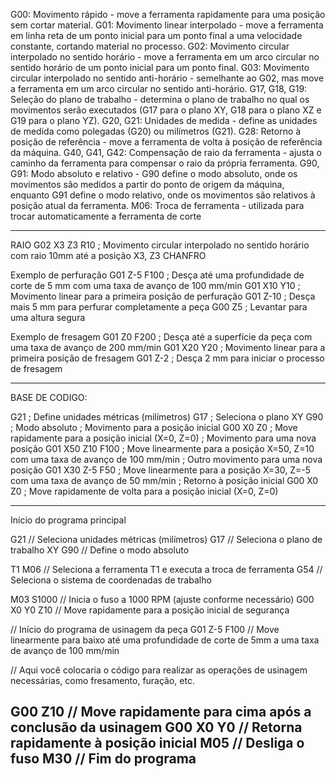 G00: Movimento rápido - move a ferramenta rapidamente para uma posição sem cortar material.
G01: Movimento linear interpolado - move a ferramenta em linha reta de um ponto inicial para um ponto final a uma velocidade constante, cortando material no processo.
G02: Movimento circular interpolado no sentido horário - move a ferramenta em um arco circular no sentido horário de um ponto inicial para um ponto final.
G03: Movimento circular interpolado no sentido anti-horário - semelhante ao G02, mas move a ferramenta em um arco circular no sentido anti-horário.
G17, G18, G19: Seleção do plano de trabalho - determina o plano de trabalho no qual os movimentos serão executados (G17 para o plano XY, G18 para o plano XZ e G19 para o plano YZ).
G20, G21: Unidades de medida - define as unidades de medida como polegadas (G20) ou milímetros (G21).
G28: Retorno à posição de referência - move a ferramenta de volta à posição de referência da máquina.
G40, G41, G42: Compensação de raio da ferramenta - ajusta o caminho da ferramenta para compensar o raio da própria ferramenta.
G90, G91: Modo absoluto e relativo - G90 define o modo absoluto, onde os movimentos são medidos a partir do ponto de origem da máquina, enquanto G91 define o modo relativo, onde os movimentos são relativos à posição atual da ferramenta.
M06: Troca de ferramenta - utilizada para trocar automaticamente a ferramenta de corte

-----------------------------------------------------------------------------------------------------
RAIO
G02 X3 Z3 R10 ; Movimento circular interpolado no sentido horário com raio 10mm até a posição X3, Z3
CHANFRO

Exemplo de perfuração
G01 Z-5 F100  ; Desça até uma profundidade de corte de 5 mm com uma taxa de avanço de 100 mm/min
G01 X10 Y10  ; Movimento linear para a primeira posição de perfuração
G01 Z-10  ; Desça mais 5 mm para perfurar completamente a peça
G00 Z5  ; Levantar para uma altura segura

Exemplo de fresagem
G01 Z0 F200  ; Desça até a superfície da peça com uma taxa de avanço de 200 mm/min
G01 X20 Y20  ; Movimento linear para a primeira posição de fresagem
G01 Z-2  ; Desça 2 mm para iniciar o processo de fresagem

-----------------------------------------------------------------------------------------------------

BASE DE CODIGO:

G21 ; Define unidades métricas (milímetros)
G17 ; Seleciona o plano XY
G90 ; Modo absoluto
; Movimento para a posição inicial
G00 X0 Z0 ; Move rapidamente para a posição inicial (X=0, Z=0)
; Movimento para uma nova posição
G01 X50 Z10 F100 ; Move linearmente para a posição X=50, Z=10 com uma taxa de avanço de 100 mm/min
; Outro movimento para uma nova posição
G01 X30 Z-5 F50 ; Move linearmente para a posição X=30, Z=-5 com uma taxa de avanço de 50 mm/min
; Retorno à posição inicial
G00 X0 Z0 ; Move rapidamente de volta para a posição inicial (X=0, Z=0)


-----------------------------------------------------------------------------------------------------
Início do programa principal

G21  // Seleciona unidades métricas (milímetros)
G17  // Seleciona o plano de trabalho XY
G90  // Define o modo absoluto

T1 M06  // Seleciona a ferramenta T1 e executa a troca de ferramenta
G54  // Seleciona o sistema de coordenadas de trabalho

M03 S1000  // Inicia o fuso a 1000 RPM (ajuste conforme necessário)
G00 X0 Y0 Z10  // Move rapidamente para a posição inicial de segurança

// Início do programa de usinagem da peça
G01 Z-5 F100  // Move linearmente para baixo até uma profundidade de corte de 5mm a uma taxa de avanço de 100 mm/min

// Aqui você colocaria o código para realizar as operações de usinagem necessárias, como fresamento, furação, etc.

G00 Z10  // Move rapidamente para cima após a conclusão da usinagem
G00 X0 Y0  // Retorna rapidamente à posição inicial
M05  // Desliga o fuso
M30  // Fim do programa
-----------------------------------------------------------------------------------------------------


